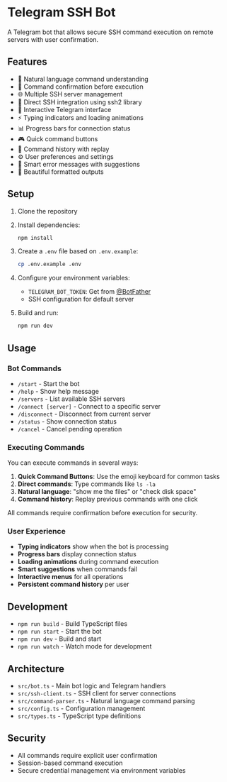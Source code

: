 # Telegram SSH Bot

A Telegram bot that allows secure SSH command execution on remote servers with user confirmation.

## Features

- 🤖 Natural language command understanding
- 🔐 Command confirmation before execution
- 🌐 Multiple SSH server management
- 🚀 Direct SSH integration using ssh2 library
- 💬 Interactive Telegram interface
- ⚡ Typing indicators and loading animations
- 📊 Progress bars for connection status
- 🎮 Quick command buttons
- 📜 Command history with replay
- ⚙️ User preferences and settings
- 🎯 Smart error messages with suggestions
- 🎨 Beautiful formatted outputs

## Setup

1. Clone the repository
2. Install dependencies:
   ```bash
   npm install
   ```

3. Create a `.env` file based on `.env.example`:
   ```bash
   cp .env.example .env
   ```

4. Configure your environment variables:
   - `TELEGRAM_BOT_TOKEN`: Get from [@BotFather](https://t.me/botfather)
   - SSH configuration for default server

5. Build and run:
   ```bash
   npm run dev
   ```

## Usage

### Bot Commands

- `/start` - Start the bot
- `/help` - Show help message
- `/servers` - List available SSH servers
- `/connect [server]` - Connect to a specific server
- `/disconnect` - Disconnect from current server
- `/status` - Show connection status
- `/cancel` - Cancel pending operation

### Executing Commands

You can execute commands in several ways:

1. **Quick Command Buttons**: Use the emoji keyboard for common tasks
2. **Direct commands**: Type commands like `ls -la`
3. **Natural language**: "show me the files" or "check disk space"
4. **Command history**: Replay previous commands with one click

All commands require confirmation before execution for security.

### User Experience

- **Typing indicators** show when the bot is processing
- **Progress bars** display connection status
- **Loading animations** during command execution
- **Smart suggestions** when commands fail
- **Interactive menus** for all operations
- **Persistent command history** per user

## Development

- `npm run build` - Build TypeScript files
- `npm run start` - Start the bot
- `npm run dev` - Build and start
- `npm run watch` - Watch mode for development

## Architecture

- `src/bot.ts` - Main bot logic and Telegram handlers
- `src/ssh-client.ts` - SSH client for server connections
- `src/command-parser.ts` - Natural language command parsing
- `src/config.ts` - Configuration management
- `src/types.ts` - TypeScript type definitions

## Security

- All commands require explicit user confirmation
- Session-based command execution
- Secure credential management via environment variables